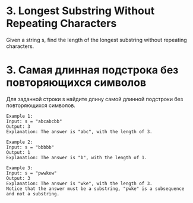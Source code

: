 # 3. Longest Substring Without Repeating Characters

Given a string s, find the length of the longest substring without repeating characters.

# 3. Самая длинная подстрока без повторяющихся символов

Для заданной строки s найдите длину самой длинной подстроки без повторяющихся символов.

```
Example 1:
Input: s = "abcabcbb"
Output: 3
Explanation: The answer is "abc", with the length of 3.

Example 2:
Input: s = "bbbbb"
Output: 1
Explanation: The answer is "b", with the length of 1.

Example 3:
Input: s = "pwwkew"
Output: 3
Explanation: The answer is "wke", with the length of 3.
Notice that the answer must be a substring, "pwke" is a subsequence and not a substring.
```